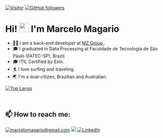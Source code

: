 

[![Visitor](https://visitor-badge.laobi.icu/badge?page_id=marcelomagario.marcelomagario)](https://github.com/marcelomagario) [![GitHub followers](https://img.shields.io/github/followers/marcelomagario.svg?style=social&label=Follow)](https://github.com/marcelomagario?tab=followers)

# Hi! <img src="https://raw.githubusercontent.com/kaueMarques/kaueMarques/master/hi.gif" height="30px"> I'm Marcelo Magario 

- 🧑‍💻  I am a back-end developer at <a href="https://www.mzgroup.com" target="_blank"> MZ Group </a>.
- 🎓 I graduated in Data Processing at Faculdade de Tecnologia de São Paulo (FATEC-SP), Brazil. 
- 🎓 ITIL Certified by Exin.
- 🏄 I love surfing and traveling.
- 🌏 I'm a dual-citizen, Brazilian and Australian.
  
[![Top Langs](https://github-readme-stats.vercel.app/api/top-langs/?username=marcelomagario&layout=donut)](https://github.com/marcelomagario/github-readme-stats)
<!--   <img src="https://github-readme-stats.vercel.app/api/top-langs?username=marcelomagario&theme=dark&locale=en" alt="marcelomagario"  target="_blank"/> -->
<br>
<p>
<h2>📫 How to reach me:</h2>

<a href="mailto:marcelomagario@gmail.com" target="_blank">![marcelomagario@gmail.com](https://img.shields.io/badge/Gmail-D14836?style=for-the-badge&logo=gmail&logoColor=white)</a> [<img src="https://img.shields.io/badge/Instagram-E4405F?style=for-the-badge&logo=instagram&logoColor=white"/>](https://www.instagram.com/marcelo.magario/) <a href="https://www.linkedin.com/in/marcelomagario" target="_blank">![LinkedIn](https://img.shields.io/badge/LinkedIn-0077B5?style=for-the-badge&logo=linkedin&logoColor=white)</a>
</p> 
